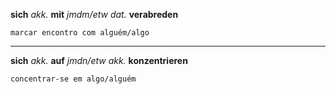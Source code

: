 
__sich__ _akk._ __mit__ _jmdm/etw dat._ __verabreden__

    marcar encontro com alguém/algo


---

__sich__ _akk._ __auf__ _jmdn/etw akk._ __konzentrieren__

    concentrar-se em algo/alguém
